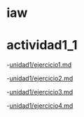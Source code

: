 # iaw
# actividad1_1
-[unidad1/ejercicio1.md](https://github.com/GRMANDL/prueba2_german/blob/master/ejrcicio1_Germ%C3%A1n.7z)  

-[unidad1/ejercicio2.md](https://github.com/GRMANDL/prueba2_german/blob/master/ejercicio2_Germ%C3%A1n.7z)  

-[unidad1/ejercicio3.md](https://github.com/GRMANDL/prueba2_german/blob/master/ejercicio3_Germ%C3%A1n.7z)  

-[unidad1/ejercicio4.md]()  
